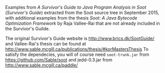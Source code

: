 Examples from *A Survivor's Guide to Java Program Analysis in Soot* (*Survivor's Guide*) extracted from the Soot source tree in September 2015, with additional examples from the thesis *Soot: A Java Bytecode Optimization Framework* by Raja Vallee-Rai that are not already included in the Survivor's Guilde.

The original Survivor's Guide website is http://www.brics.dk/SootGuide/ and Vallee-Rai's thesis can be found at http://www.sable.mcgill.ca/publications/thesis/#korMastersThesis
To satisfy the dependecies, you will of course need `soot-trunk.jar` from https://github.com/Sable/soot and jedd-0.3.jar from http://www.sable.mcgill.ca/paddle/
